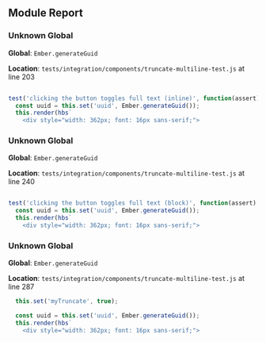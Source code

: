 ## Module Report
### Unknown Global

**Global**: `Ember.generateGuid`

**Location**: `tests/integration/components/truncate-multiline-test.js` at line 203

```js

test('clicking the button toggles full text (inline)', function(assert) {
  const uuid = this.set('uuid', Ember.generateGuid());
  this.render(hbs`
    <div style="width: 362px; font: 16px sans-serif;">
```

### Unknown Global

**Global**: `Ember.generateGuid`

**Location**: `tests/integration/components/truncate-multiline-test.js` at line 240

```js

test('clicking the button toggles full text (block)', function(assert) {
  const uuid = this.set('uuid', Ember.generateGuid());
  this.render(hbs`
    <div style="width: 362px; font: 16px sans-serif;">
```

### Unknown Global

**Global**: `Ember.generateGuid`

**Location**: `tests/integration/components/truncate-multiline-test.js` at line 287

```js
  this.set('myTruncate', true);

  const uuid = this.set('uuid', Ember.generateGuid());
  this.render(hbs`
    <div style="width: 362px; font: 16px sans-serif;">
```
